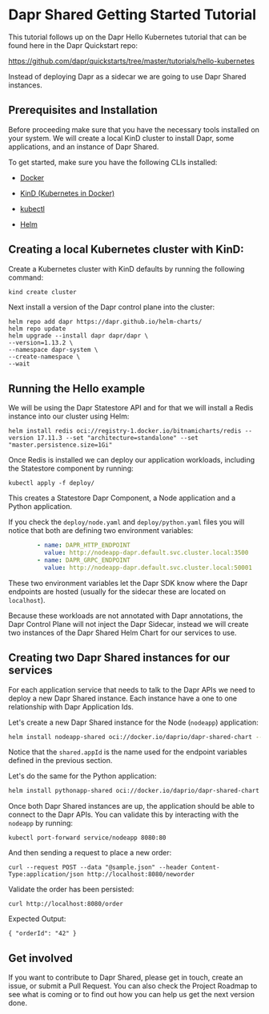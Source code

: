 # Dapr Shared Getting Started Tutorial

This tutorial follows up on the Dapr Hello Kubernetes tutorial that can be found here in the Dapr Quickstart repo: 

https://github.com/dapr/quickstarts/tree/master/tutorials/hello-kubernetes

Instead of deploying Dapr as a sidecar we are going to use Dapr Shared instances. 


## Prerequisites and Installation

Before proceeding make sure that you have the necessary tools installed on your system. We will create a local KinD cluster to install Dapr, some applications, and an instance of Dapr Shared.

To get started, make sure you have the following CLIs installed:

- [Docker](https://www.docker.com/)

- [KinD (Kubernetes in Docker)](https://kind.sigs.k8s.io/docs/user/quick-start/)

- [kubectl](https://kubernetes.io/docs/tasks/tools/)

- [Helm](https://helm.sh/docs/intro/install/)


## Creating a local Kubernetes cluster with KinD: 

Create a Kubernetes cluster with KinD defaults by running the following command:

```bash
kind create cluster
```

Next install a version of the Dapr control plane into the cluster:

```
helm repo add dapr https://dapr.github.io/helm-charts/
helm repo update
helm upgrade --install dapr dapr/dapr \
--version=1.13.2 \
--namespace dapr-system \
--create-namespace \
--wait
```

## Running the Hello example

We will be using the Dapr Statestore API and for that we will install a Redis instance into our cluster using Helm: 

```shell
helm install redis oci://registry-1.docker.io/bitnamicharts/redis --version 17.11.3 --set "architecture=standalone" --set "master.persistence.size=1Gi"
```

Once Redis is installed we can deploy our application workloads, including the Statestore component by running: 

```shell
kubectl apply -f deploy/
```

This creates a Statestore Dapr Component, a Node application and a Python application. 

If you check the `deploy/node.yaml` and `deploy/python.yaml` files you will notice that both are defining two environment variables: 

```yaml
        - name: DAPR_HTTP_ENDPOINT
          value: http://nodeapp-dapr.default.svc.cluster.local:3500
        - name: DAPR_GRPC_ENDPOINT
          value: http://nodeapp-dapr.default.svc.cluster.local:50001
```

These two environment variables let the Dapr SDK know where the Dapr endpoints are hosted (usually for the sidecar these are located on `localhost`).

Because these workloads are not annotated with Dapr annotations, the Dapr Control Plane will not inject the Dapr Sidecar, instead we will create two instances of the Dapr Shared Helm Chart for our services to use.


## Creating two Dapr Shared instances for our services

For each application service that needs to talk to the Dapr APIs we need to deploy a new Dapr Shared instance. Each instance have a one to one relationship with Dapr Application Ids. 

Let's create a new Dapr Shared instance for the Node (`nodeapp`) application: 

```sh
helm install nodeapp-shared oci://docker.io/daprio/dapr-shared-chart --set shared.appId=nodeapp
```

Notice that the `shared.appId` is the name used for the endpoint variables defined in the previous section. 

Let's do the same for the Python application: 

```sh
helm install pythonapp-shared oci://docker.io/daprio/dapr-shared-chart --set shared.appId=pythonapp
```

Once both Dapr Shared instances are up, the application should be able to connect to the Dapr APIs. You can validate this by interacting with the `nodeapp` by running: 

```
kubectl port-forward service/nodeapp 8080:80
```

And then sending a request to place a new order: 

```shell
curl --request POST --data "@sample.json" --header Content-Type:application/json http://localhost:8080/neworder
```

Validate the order has been persisted: 

```shell
curl http://localhost:8080/order
```

Expected Output: 
```
{ "orderId": "42" }
```

## Get involved

If you want to contribute to Dapr Shared, please get in touch, create an issue, or submit a Pull Request. 
You can also check the Project Roadmap to see what is coming or to find out how you can help us get the next version done. 
